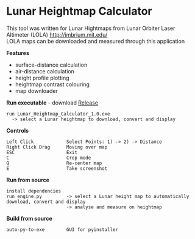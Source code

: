 # Lunar Heightmap Calculator

This tool was written for Lunar Hightmaps from Lunar Orbiter Laser Altimeter (LOLA) http://imbrium.mit.edu/ <br />
LOLA maps can be downloaded and measured through this application

**Features**
* surface-distance calculation
* air-distance calculation
* height profile plotting
* heightmap contrast colouring
* map downloader

**Run executable** - download [Release](https://github.com/unconsciou5/Lunar_Heightmap_Calculator/releases)
```
run Lunar_Heightmap_Calculator_1.0.exe        
  -> select a Lunar heightmap to download, convert and display
```

**Controls**
```
Left Click            Select Points: 1) -> 2) -> Distance
Right Click Drag      Moving over map
ESC                   Exit
C                     Crop mode
Q                     Re-center map
E                     Take screenshot
```

**Run from source**
```
install dependencies
run engine.py         -> select a Lunar height map to automatically download, convert and display
                      -> analyse and measure on heightmap
```
**Build from source**
```
auto-py-to-exe        GUI for pyinstaller
```
